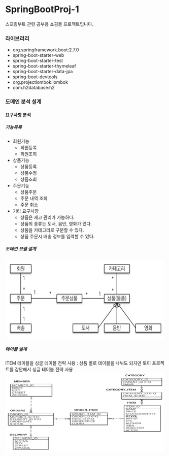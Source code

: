 # SpringBootProj-1
스프링부트 관련 공부용 쇼핑몰 프로젝트입니다.

### 라이브러리
- org.springframework.boot:2.7.0
- spring-boot-starter-web
- spring-boot-starter-test
- spring-boot-starter-thymeleaf
- spring-boot-starter-data-jpa
- spring-boot-devtools
- org.projectlombok:lombok
- com.h2database:h2

### 도메인 분석 설계

#### 요구사항 분석
##### 기능목록
- 회원기능
  - 회원등록
  - 회원조회
- 상품기능
  - 상품등록
  - 상품수정
  - 상품조회
- 주문기능
  - 상품주문
  - 주문 내역 조회
  - 주문 취소
- 기타 요구사항
  - 상품은 재고 관리가 가능하다.
  - 상품의 종류는 도서, 음반, 영화가 있다.
  - 상품을 카테고리로 구분할 수 있다.
  - 상품 주문시 배송 정보를 입력할 수 있다.

##### 도메인 모델 설계
<img src="/src/main/resources/static/images/domainDesign.png" width="500px;" height="250px;">

##### 테이블 설계
ITEM 테이블을 싱글 테이블 전략 사용 : 상품 별로 테이블을 나눠도 되지만 토이 프로젝트를 감안해서 싱글 테이블 전략 사용<br>
<img src="/src/main/resources/static/images/tableDesign.png" width="500px;" height="250px;">
